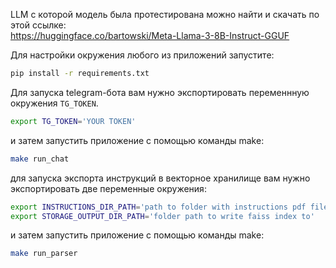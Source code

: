 LLM с которой модель была протестирована можно найти и скачать по этой ссылке:  
https://huggingface.co/bartowski/Meta-Llama-3-8B-Instruct-GGUF  


Для настройки окружения любого из приложений запустите:  
```bash
pip install -r requirements.txt
```


Для запуска telegram-бота вам нужно экспортировать переменнную окружения `TG_TOKEN`.  

```bash
export TG_TOKEN='YOUR TOKEN'
```
и затем запустить приложение с помощью команды make:  
```bash
make run_chat
```

для запуска экспорта инструкций в векторное хранилище вам нужно экспортировать две переменные окружения:  
```bash
export INSTRUCTIONS_DIR_PATH='path to folder with instructions pdf files' 
export STORAGE_OUTPUT_DIR_PATH='folder path to write faiss index to'
```
и затем запустить приложение с помощью команды make:  
```bash
make run_parser
```